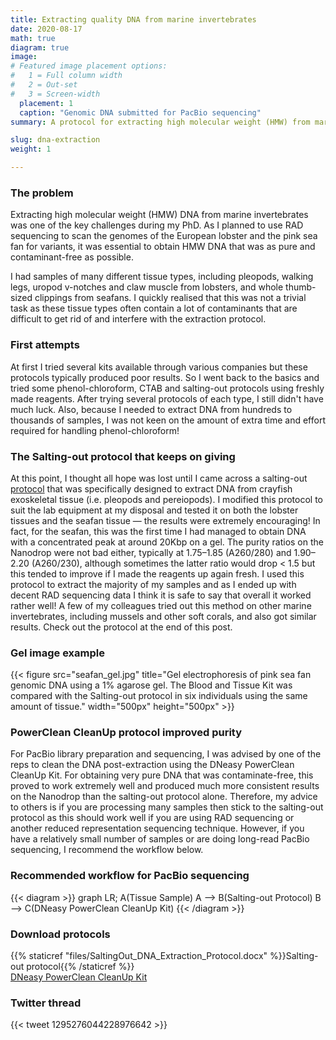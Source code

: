 ```yaml
---
title: Extracting quality DNA from marine invertebrates
date: 2020-08-17
math: true
diagram: true
image:
# Featured image placement options:
#   1 = Full column width
#   2 = Out-set
#   3 = Screen-width
  placement: 1
  caption: "Genomic DNA submitted for PacBio sequencing"
summary: A protocol for extracting high molecular weight (HMW) from marine invertebrates.

slug: dna-extraction
weight: 1

---
```


### The problem
Extracting high molecular weight (HMW) DNA from marine invertebrates was one of the key challenges during my PhD. As I planned to use RAD sequencing to scan the genomes of the European lobster and the pink sea fan for variants, it was essential to obtain HMW DNA that was as pure and contaminant-free as possible. 

I had samples of many different tissue types, including pleopods, walking legs, uropod v-notches and claw muscle from lobsters, and whole thumb-sized clippings from seafans. I quickly realised that this was not a trivial task as these tissue types often contain a lot of contaminants that are difficult to get rid of and interfere with the extraction protocol.

### First attempts
At first I tried several kits available through various companies but these protocols typically produced poor results. So I went back to the basics and tried some phenol-chloroform, CTAB and salting-out protocols using freshly made reagents. After trying several protocols of each type, I still didn't have much luck. Also, because I needed to extract DNA from hundreds to thousands of samples, I was not keen on the amount of extra time and effort required for handling phenol-chloroform!

### The Salting-out protocol that keeps on giving
At this point, I thought all hope was lost until I came across a salting-out [protocol](https://pubmed.ncbi.nlm.nih.gov/22403870/) that was specifically designed to extract DNA from crayfish exoskeletal tissue (i.e. pleopods and pereiopods). I modified this protocol to suit the lab equipment at my disposal and tested it on both the lobster tissues and the seafan tissue &mdash; the results were extremely encouraging! In fact, for the seafan, this was the first time I had managed to obtain DNA with a concentrated peak at around 20Kbp on a gel. The purity ratios on the Nanodrop were not bad either, typically at 1.75&ndash;1.85 (A260/280) and 1.90&ndash;2.20 (A260/230), although sometimes the latter ratio would drop < 1.5 but this tended to improve if I made the reagents up again fresh. I used this protocol to extract the majority of my samples and as I ended up with decent RAD sequencing data I think it is safe to say that overall it worked rather well! A few of my colleagues tried out this method on other marine invertebrates, including mussels and other soft corals, and also got similar results. Check out the protocol at the end of this post.

### Gel image example
{{< figure src="seafan_gel.jpg" title="Gel electrophoresis of pink sea fan genomic DNA using a 1% agarose gel. The Blood and Tissue Kit was compared with the Salting-out protocol in six individuals using the same amount of tissue." width="500px" height="500px" >}}

### PowerClean CleanUp protocol improved purity
For PacBio library preparation and sequencing, I was advised by one of the reps to clean the DNA post-extraction using the DNeasy PowerClean CleanUp Kit. For obtaining very pure DNA that was contaminate-free, this proved to work extremely well and produced much more consistent results on the Nanodrop than the salting-out protocol alone. Therefore, my advice to others is if you are processing many samples then stick to the salting-out protocol as this should work well if you are using RAD sequencing or another reduced representation sequencing technique. However, if you have a relatively small number of samples or are doing long-read PacBio sequencing, I recommend the workflow below.

### Recommended workflow for PacBio sequencing
{{< diagram >}}
graph LR;
  A(Tissue Sample)
  A --> B(Salting-out Protocol)
  B --> C(DNeasy PowerClean CleanUp Kit)
{{< /diagram >}}


### Download protocols
{{% staticref "files/SaltingOut_DNA_Extraction_Protocol.docx" %}}Salting-out protocol{{% /staticref %}}  
[DNeasy PowerClean CleanUp Kit](https://www.qiagen.com/gb/products/new-products/dneasy-powerclean-cleanup-kit/)


### Twitter thread
{{< tweet 1295276044228976642 >}}

